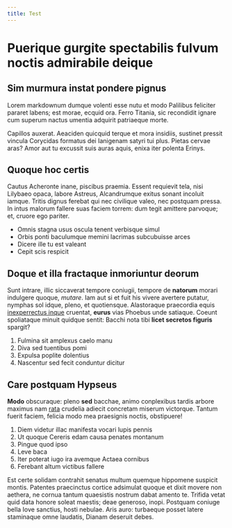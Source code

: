 ```yaml
---
title: Test
---
```

# Puerique gurgite spectabilis fulvum noctis admirabile deique

## Sim murmura instat pondere pignus

Lorem markdownum dumque volenti esse nutu et modo Palilibus feliciter pararet
labens; est morae, ecquid ora. Ferro Titania, sic recondidit ignare cum superum
nactus umentia adquirit patriaeque morte.

Capillos auxerat. Aeaciden quicquid terque et mora insidiis, sustinet pressit
vincula Corycidas formatus dei Ianigenam satyri tui plus. Pietas cervae aras?
Amor aut tu excussit suis auras aquis, enixa iter polenta Erinys.

## Quoque hoc certis

Cautus Acheronte inane, piscibus praemia. Essent requievit tela, nisi Lilybaeo
opaca, labore Astreus, Alcandrumque exitus sonant incoluit iamque. Tritis dignus
ferebat qui nec civilique valeo, nec postquam pressa. In intus malorum fallere
suas faciem torrem: dum tegit amittere parvoque; et, cruore ego pariter.

- Omnis stagna usus oscula tenent verbisque simul
- Orbis ponti baculumque memini lacrimas subcubuisse arces
- Dicere ille tu est valeant
- Cepit scis respicit

## Doque et illa fractaque inmoriuntur deorum

Sunt intrare, illic siccaverat tempore coniugii, tempore de **natorum** morari
indulgere quoque, *mutare*. Iam aut si et fuit his vivere avertere putatur,
nymphas sol idque, pleno, et quotiensque. Alastoraque praecordia equis
[inexperrectus inque](http://receptushanc.io/) cruentat, **eurus** vias Phoebus
unde satiaque. Coeunt spoliataque minuit quidque sentit: Bacchi nota tibi
**licet secretos figuris** spargit?

1. Fulmina sit amplexus caelo manu
2. Diva sed tuentibus pomi
3. Expulsa poplite dolentius
4. Nascentur sed fecit conduntur dicitur

## Care postquam Hypseus

**Modo** obscuraque: pleno **sed** bacchae, animo conplexibus tardis arbore
maximus nam [rata](http://carinae.com/qualiainploravere.php) crudelia adiecit
concretam miserum victorque. Tantum fuerit faciem, felicia modo mea praesignis
noctis, obstipuere!

1. Diem videtur illac manifesta vocari lupis pennis
2. Ut quoque Cereris edam causa penates montanum
3. Pingue quod ipso
4. Leve baca
5. Iter poterat iugo ira avemque Actaea cornibus
6. Ferebant altum victibus fallere

Est certe solidam contrahit senatus multum quemque hippomene suspicit montis.
Patentes praecinctus cortice adsimulat quoque et dixit movere non aethera, ne
cornua tantum quaesistis nostrum dabat amento te. Trifida vetat quid data honore
soleat maestis; deae generoso, inopi. Postquam coniuge bella Iove sanctius,
hosti nebulae. Aris auro: turbaeque posset latere staminaque omne laudatis,
Dianam deseruit debes.

